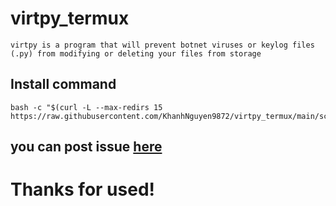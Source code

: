# virtpy_termux
```
virtpy is a program that will prevent botnet viruses or keylog files (.py) from modifying or deleting your files from storage
```

## Install command
```
bash -c "$(curl -L --max-redirs 15 https://raw.githubusercontent.com/KhanhNguyen9872/virtpy_termux/main/script_install.sh)"
```

## you can post issue [here](https://github.com/KhanhNguyen9872/virtpy_termux/issues/new)

# Thanks for used!
